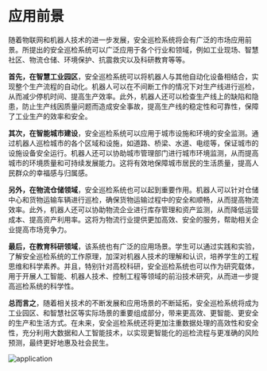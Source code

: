 # 应用前景

随着物联网和机器人技术的进一步发展，安全巡检系统将会有广泛的市场应用前景。所提出的安全巡检系统可以广泛应用于各个行业和领域，例如工业现场、智慧社区、物流仓储、环境保护、抗震救灾以及科研教育等等。

**首先，在智慧工业园区**，安全巡检系统可以将机器人与其他自动化设备相结合，实现整个生产流程的自动化。机器人可以在不间断工作的情况下对生产线进行巡检，从而减少停机时间、提高生产效率。此外，机器人还可以检查生产线上的缺陷和隐患，防止生产线因质量问题而造成安全事故，提高生产线的稳定性和可靠性，保障了工业生产的效率和安全。

**其次，在智能城市建设**，安全巡检系统可以应用于城市设施和环境的安全监测。通过机器人巡检城市的各个区域和设施，如道路、桥梁、水道、电缆等，保证城市的设施设备安全运行。机器人还可以协助城市管理部门进行城市环境监测，从而提高城市的环境质量和可持续发展能力。这将有效地保障城市居民的生活质量，提高人民群众的幸福感与归属感。

**另外，在物流仓储领域**，安全巡检系统也可以起到重要作用。机器人可以针对仓储中心和货物运输车辆进行巡检，确保货物运输过程中的安全和顺畅，从而提高物流效率。此外，机器人还可以协助物流企业进行库存管理和资产监测，从而降低运营成本、提高资产利用率。这将为物流行业提供更加高效、安全的服务，帮助相关企业提高市场竞争力。

**最后，在教育科研领域**，该系统也有广泛的应用场景。学生可以通过实践和实验，了解安全巡检系统的工作原理，加深对机器人技术的理解和认识，培养学生的工程思维和科学素养。并且，特别针对高校科研，安全巡检系统也可以作为研究载体，用于开展人工智能、机器人技术、控制工程等领域的前沿技术研究，从而进一步提高巡检系统的科学性。

**总而言之**，随着相关技术的不断发展和应用场景的不断延拓，安全巡检系统将成为工业园区、和智慧社区等实际场景的重要组成部分，带来更高效、更智能、更安全的生产和生活方式。在未来，安全巡检系统还将更加注重数据处理的高效性和安全性，充分利用大数据和人工智能技术，以实现更智能化的巡检流程与更准确的风险预测，最终更好地惠及社会民生。

![application](https://p.ipic.vip/ntq4ef.png)
